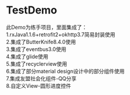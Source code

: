 # TestDemo
此Demo为练手项目，里面集成了：<br/>
1.rxJava1.1.6+retrofit2+okhttp3.7简易封装使用<br/>
2.集成了ButterKnife8.4.0使用<br/>
3.集成了eventbus3.0使用<br/>
4.集成了glide使用<br/>
5.集成了recyclerview使用<br/>
6.集成了部分material design设计中的部分组件使用<br/>
7.集成友盟社会化组件-QQ分享<br/>
8.自定义View-圆形进度控件<br/>
